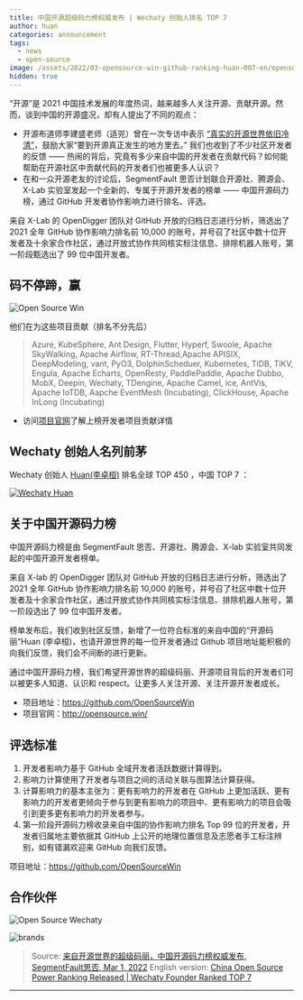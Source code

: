 ```yaml
---
title: 中国开源超级码力榜权威发布 | Wechaty 创始人排名 TOP 7
author: huan
categories: announcement
tags:
  - news
  - open-source
image: /assets/2022/03-opensource-win-github-ranking-huan-007-en/opensource-super-mario.webp
hidden: true
---
```


“开源”是 2021 中国技术发展的年度热词，越来越多人关注开源、贡献开源。然而，谈到中国的开源盛况，却有人提出了不同的观点：

- 开源布道师李建盛老师（适兕）曾在一次专访中表示 [“真实的开源世界依旧冷清”](https://mp.weixin.qq.com/s/YJN7wYX6kk9ZhHkP66zHZA)，鼓励大家“要到开源真正发生的地方里去。”
我们也收到了不少社区开发者的反馈 —— 热闹的背后，究竟有多少来自中国的开发者在贡献代码？如何能帮助在开源社区中贡献代码的开发者们也被更多人认识？
- 在和一众开源老友的讨论后，SegmentFault 思否计划联合开源社、腾源会、X-Lab 实验室发起一个全新的、专属于开源开发者的榜单 —— 中国开源码力榜，通过 GitHub 开发者协作影响力进行排名、评选。

来自 X-Lab 的 OpenDigger 团队对 GitHub 开放的归档日志进行分析，筛选出了 2021 全年 GitHub 协作影响力排名前 10,000 的账号，并号召了社区中数十位开发者及十余家合作社区，通过开放式协作共同核实标注信息、排除机器人账号，第一阶段甄选出了 99 位中国开发者。

## 码不停蹄，赢

![Open Source Win](/assets/2022/03-opensource-win-github-ranking-huan-007-en/winners.webp)

他们在为这些项目贡献（排名不分先后）

> Azure, KubeSphere, Ant Design, Flutter, Hyperf, Swoole, Apache SkyWalking, Apache Airflow, RT-Thread,Apache APISIX, DeepModeling, vant, PyO3, DolphinScheduer, Kubernetes, TiDB, TiKV, Engula, Apache Echarts, OpenResty, PaddlePaddle, Apache Dubbo, MobX, Deepin, Wechaty, TDengine, Apache Camel, ice, AntVis, Apache IoTDB, Aapche EventMesh (Incubating), ClickHouse, Apache InLong (Incubating)

- 访问[项目官网](https://opensource.win/)了解上榜开发者项目贡献详情

## Wechaty 创始人名列前茅

Wechaty 创始人 [Huan(李卓桓)](https://opensource.win/huan) 排名全球 TOP 450 ，中国 TOP 7 ：

[![Wechaty Huan](/assets/2022/03-opensource-win-github-ranking-huan-007-en/opensource-win-huan.webp)](https://opensource.win/huan)

## 关于中国开源码力榜

中国开源码力榜是由 SegmentFault 思否、开源社、腾源会、X-lab 实验室共同发起的中国开源开发者榜单。

来自 X-lab 的 OpenDigger 团队对 GitHub 开放的归档日志进行分析，筛选出了 2021 全年 GitHub 协作影响力排名前 10,000 的账号，并号召了社区中数十位开发者及十余家合作社区，通过开放式协作共同核实标注信息、排除机器人账号，第一阶段选出了 99 位中国开发者。

榜单发布后，我们收到社区反馈，新增了一位符合标准的来自中国的“开源码丽”Huan (李卓桓)，也请开源世界的每一位开发者通过 Github 项目地址能积极的向我们反馈，我们会不间断的进行更新。

通过中国开源码力榜，我们希望开源世界的超级码丽、开源项目背后的开发者们可以被更多人知道、认识和 respect。让更多人关注开源、关注开源开发者成长。

- 项目地址：<https://github.com/OpenSourceWin>
- 项目官网：<http://opensource.win/>

## 评选标准

1. 开发者影响力基于 GitHub 全域开发者活跃数据计算得到。
1. 影响力计算使用了开发者与项目之间的活动关联与图算法计算获得。
1. 计算影响力的基本主张为：更有影响力的开发者在 GitHub 上更加活跃、更有影响力的开发者更倾向于参与到更有影响力的项目中、更有影响力的项目会吸引到更多更有影响力的开发者参与。
1. 第一阶段开源码力榜收录来自中国的协作影响力排名 Top 99 位的开发者，开发者归属地主要依据其 GitHub 上公开的地理位置信息及志愿者手工标注辨别，如有错漏欢迎来 GitHub 向我们反馈。

项目地址：<https://github.com/OpenSourceWin>

## 合作伙伴

![Open Source Wechaty](/assets/2022/03-opensource-win-github-ranking-huan-007-en/cover.webp)

![brands](/assets/2022/03-opensource-win-github-ranking-huan-007-en/brands.webp)

> Source: [来自开源世界的超级码丽，中国开源码力榜权威发布, SegmentFault思否, Mar 1, 2022](https://segmentfault.com/a/1190000041478447)
> English version: [China Open Source Power Ranking Released | Wechaty Founder Ranked TOP 7](/2022/03/03/opensource-win-github-ranking-huan-007-en/)

---
